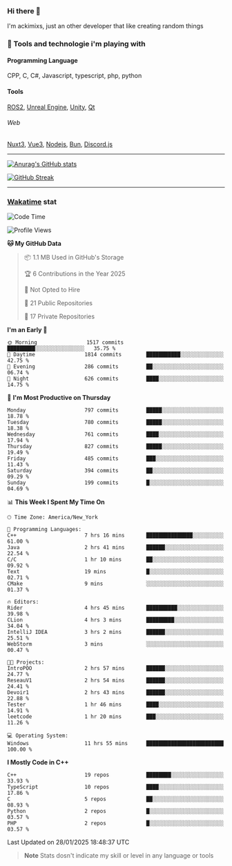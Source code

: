 ### Hi there 👋

I'm ackimixs, just an other developer that like creating random things

### 🧰 Tools and technologie i'm playing with

#### Programming Language
CPP, C, C#, Javascript, typescript, php, python

#### Tools
[ROS2](https://ros.org/), [Unreal Engine](https://www.unrealengine.com), [Unity](https://unity.com/), [Qt](https://www.qt.io/)

###### Web
[Nuxt3](https://nuxt.com/), [Vue3](https://vuejs.org/), [Nodejs](https://nodejs.org), [Bun](https://bun.sh/), [Discord.js](https://discord.js.org/)

---

[![Anurag's GitHub stats](https://github-readme-stats.vercel.app/api?username=ackimixs&show_icons=true&theme=github_dark&count_private=true)](https://github.com/anuraghazra/github-readme-stats)

[![GitHub Streak](https://github-readme-streak-stats.herokuapp.com?user=Ackimixs&theme=github-dark-blue&date_format=j%20M%5B%20Y%5D&mode=weekly)](https://git.io/streak-stats)

---
 
 ### [Wakatime](https://wakatime.com/) stat

<!--START_SECTION:waka-->
![Code Time](http://img.shields.io/badge/Code%20Time-1%2C406%20hrs%2034%20mins-blue)

![Profile Views](http://img.shields.io/badge/Profile%20Views-0-blue)

**🐱 My GitHub Data** 

> 📦 1.1 MB Used in GitHub's Storage 
 > 
> 🏆 6 Contributions in the Year 2025
 > 
> 🚫 Not Opted to Hire
 > 
> 📜 21 Public Repositories 
 > 
> 🔑 17 Private Repositories 
 > 
**I'm an Early 🐤** 

```text
🌞 Morning                1517 commits        █████████░░░░░░░░░░░░░░░░   35.75 % 
🌆 Daytime                1814 commits        ███████████░░░░░░░░░░░░░░   42.75 % 
🌃 Evening                286 commits         ██░░░░░░░░░░░░░░░░░░░░░░░   06.74 % 
🌙 Night                  626 commits         ████░░░░░░░░░░░░░░░░░░░░░   14.75 % 
```
📅 **I'm Most Productive on Thursday** 

```text
Monday                   797 commits         █████░░░░░░░░░░░░░░░░░░░░   18.78 % 
Tuesday                  780 commits         █████░░░░░░░░░░░░░░░░░░░░   18.38 % 
Wednesday                761 commits         ████░░░░░░░░░░░░░░░░░░░░░   17.94 % 
Thursday                 827 commits         █████░░░░░░░░░░░░░░░░░░░░   19.49 % 
Friday                   485 commits         ███░░░░░░░░░░░░░░░░░░░░░░   11.43 % 
Saturday                 394 commits         ██░░░░░░░░░░░░░░░░░░░░░░░   09.29 % 
Sunday                   199 commits         █░░░░░░░░░░░░░░░░░░░░░░░░   04.69 % 
```


📊 **This Week I Spent My Time On** 

```text
🕑︎ Time Zone: America/New_York

💬 Programming Languages: 
C++                      7 hrs 16 mins       ███████████████░░░░░░░░░░   61.00 % 
Java                     2 hrs 41 mins       ██████░░░░░░░░░░░░░░░░░░░   22.54 % 
C/C                      1 hr 10 mins        ██░░░░░░░░░░░░░░░░░░░░░░░   09.92 % 
Text                     19 mins             █░░░░░░░░░░░░░░░░░░░░░░░░   02.71 % 
CMake                    9 mins              ░░░░░░░░░░░░░░░░░░░░░░░░░   01.37 % 

🔥 Editors: 
Rider                    4 hrs 45 mins       ██████████░░░░░░░░░░░░░░░   39.98 % 
CLion                    4 hrs 3 mins        █████████░░░░░░░░░░░░░░░░   34.04 % 
IntelliJ IDEA            3 hrs 2 mins        ██████░░░░░░░░░░░░░░░░░░░   25.51 % 
WebStorm                 3 mins              ░░░░░░░░░░░░░░░░░░░░░░░░░   00.47 % 

🐱‍💻 Projects: 
IntroPOO                 2 hrs 57 mins       ██████░░░░░░░░░░░░░░░░░░░   24.77 % 
ReseauV1                 2 hrs 54 mins       ██████░░░░░░░░░░░░░░░░░░░   24.41 % 
Devoir1                  2 hrs 43 mins       ██████░░░░░░░░░░░░░░░░░░░   22.88 % 
Tester                   1 hr 46 mins        ████░░░░░░░░░░░░░░░░░░░░░   14.91 % 
leetcode                 1 hr 20 mins        ███░░░░░░░░░░░░░░░░░░░░░░   11.26 % 

💻 Operating System: 
Windows                  11 hrs 55 mins      █████████████████████████   100.00 % 
```

**I Mostly Code in C++** 

```text
C++                      19 repos            ████████░░░░░░░░░░░░░░░░░   33.93 % 
TypeScript               10 repos            ████░░░░░░░░░░░░░░░░░░░░░   17.86 % 
C                        5 repos             ██░░░░░░░░░░░░░░░░░░░░░░░   08.93 % 
Python                   2 repos             █░░░░░░░░░░░░░░░░░░░░░░░░   03.57 % 
PHP                      2 repos             █░░░░░░░░░░░░░░░░░░░░░░░░   03.57 % 
```




 Last Updated on 28/01/2025 18:48:37 UTC
<!--END_SECTION:waka-->

> **Note**
> Stats dosn't indicate my skill or level in any language or tools
